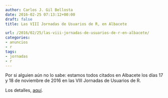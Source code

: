 ```yaml
---
author: Carlos J. Gil Bellosta
date: 2016-02-25 07:13:12+00:00
draft: false
title: Las VIII Jornadas de Usuarios de R, en Albacete

url: /2016/02/25/las-viii-jornadas-de-usuarios-de-r-en-albacete/
categories:
- anuncios
- r
tags:
- jornadas
- r
---
```


Por si alguien aún no lo sabe: estamos todos citados en Albacete los días 17 y 18 de noviembre de 2016 en las VIII Jornadas de Usuarios de R.

Los detalles, [aquí](http://r-es.org/8jornadasR/).
